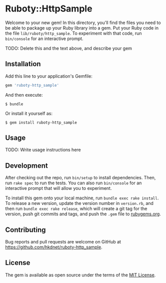 # Ruboty::HttpSample

Welcome to your new gem! In this directory, you'll find the files you need to be able to package up your Ruby library into a gem. Put your Ruby code in the file `lib/ruboty/http_sample`. To experiment with that code, run `bin/console` for an interactive prompt.

TODO: Delete this and the text above, and describe your gem

## Installation

Add this line to your application's Gemfile:

```ruby
gem 'ruboty-http_sample'
```

And then execute:

    $ bundle

Or install it yourself as:

    $ gem install ruboty-http_sample

## Usage

TODO: Write usage instructions here

## Development

After checking out the repo, run `bin/setup` to install dependencies. Then, run `rake spec` to run the tests. You can also run `bin/console` for an interactive prompt that will allow you to experiment.

To install this gem onto your local machine, run `bundle exec rake install`. To release a new version, update the version number in `version.rb`, and then run `bundle exec rake release`, which will create a git tag for the version, push git commits and tags, and push the `.gem` file to [rubygems.org](https://rubygems.org).

## Contributing

Bug reports and pull requests are welcome on GitHub at https://github.com/hkdnet/ruboty-http_sample.


## License

The gem is available as open source under the terms of the [MIT License](http://opensource.org/licenses/MIT).

